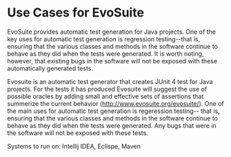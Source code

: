 # Use Cases for EvoSuite
EvoSuite provides automatic test generation for Java projects.  One of the key uses for automatic test generation is regression testing--that is, ensuring that the various classes and methods in the software continue to behave as they did when the tests were generated.  It is worth noting, however, that existing bugs in the software will not be exposed with these automatically generated tests.


Evosuite is an automatic test generator that creates JUnit 4 test for Java projects. For the tests it has produced Evosuite will suggest the use of possible oracles by adding small and effective sets of assertions that summerize the current behavior (http://www.evosuite.org/evosuite/). One of the main uses for automatic test generation is regeression testing-- that is, ensuring that the various classes and methods in the software continue to behave as they did when the tests were generated. Any bugs that were in the software will not be exposed with these tests.

Systems to run on: Intellij IDEA, Eclispe, Maven
